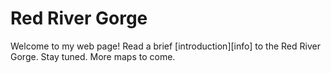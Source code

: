 <!-- Heading 1 -->
# Red River Gorge

<!-- First paragraph -->
Welcome to my web page! Read a brief [introduction][info] to the Red River Gorge. Stay tuned. More maps to come.